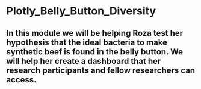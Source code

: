 # Plotly_Belly_Button_Diversity

## In this module we will be helping Roza test her hypothesis that the ideal bacteria to make synthetic beef is found in the belly button. We will help her create a dashboard that her research participants and fellow researchers can access.
